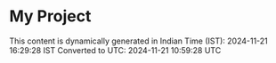 # My Project

This content is dynamically generated in Indian Time (IST): 2024-11-21 16:29:28 IST
Converted to UTC: 2024-11-21 10:59:28 UTC
